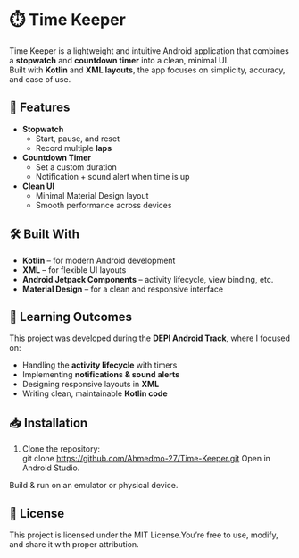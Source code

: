 # ⏱️ Time Keeper

Time Keeper is a lightweight and intuitive Android application that combines a **stopwatch** and **countdown timer** into a clean, minimal UI.  
Built with **Kotlin** and **XML layouts**, the app focuses on simplicity, accuracy, and ease of use.  

## 🚀 Features

- **Stopwatch**
  - Start, pause, and reset
  - Record multiple **laps**
- **Countdown Timer**
  - Set a custom duration
  - Notification + sound alert when time is up
- **Clean UI**
  - Minimal Material Design layout
  - Smooth performance across devices

## 🛠️ Built With

- **Kotlin** – for modern Android development  
- **XML** – for flexible UI layouts  
- **Android Jetpack Components** – activity lifecycle, view binding, etc.  
- **Material Design** – for a clean and responsive interface  

## 🎯 Learning Outcomes

This project was developed during the **DEPI Android Track**, where I focused on:  
- Handling the **activity lifecycle** with timers  
- Implementing **notifications & sound alerts**  
- Designing responsive layouts in **XML**  
- Writing clean, maintainable **Kotlin code**  

## 📥 Installation

1. Clone the repository:  
   git clone https://github.com/Ahmedmo-27/Time-Keeper.git
Open in Android Studio.

Build & run on an emulator or physical device.

## 📜 License
This project is licensed under the MIT License.You’re free to use, modify, and share it with proper attribution.
